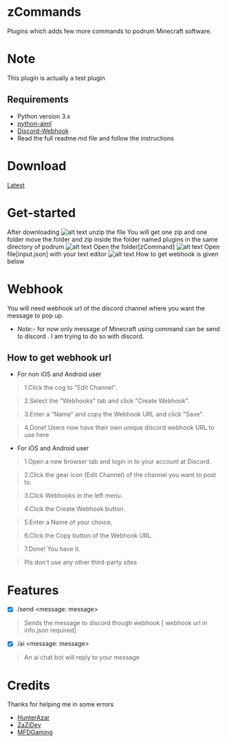 # zCommands
Plugins which adds few more commands to podrum Minecraft software.
# Note
This plugin is actually a test plugin
## Requirements
- Python version 3.x
- [python-aiml](https://pypi.org/project/python-aiml/)
- [Discord-Webhook](https://pypi.org/project/discord-webhook/)
- Read the full readme.md file and follow the instructions
# Download
[Latest](https://github.com/gsdev215/more-command-podrum/blob/main/more_command%5Bpack%5D.zip?raw=true)
# Get-started
After downloading
![alt text](https://media.discordapp.net/attachments/834797692802564108/877469321880813588/IMG_20210818_135931.jpg)
unzip the file
You will get one zip and one folder
move the folder and zip inside the folder named plugins in the same directory of podrum 
![alt text](https://media.discordapp.net/attachments/834797692802564108/877469322346377256/IMG_20210818_135914.jpg)
Open the folder[zCommand]
![alt text](https://media.discordapp.net/attachments/834797692802564108/876753226215596042/IMG_20210816_143410.jpg)
Open file[input.json] with your text editor
![alt text](https://media.discordapp.net/attachments/834797692802564108/876753882297036841/IMG_20210816_143643.jpg)
How to get webhook is given below
# Webhook 
You will need  webhook url of the discord channel where you want the message to pop up.
- *Note*:- for now only message of Minecraft using command can be send to discord . I am trying to do so with discord.
## How to get webhook url
- For non iOS and Android user
> 1.Click the cog to "Edit Channel".

> 2.Select the "Webhooks" tab and click "Create Webhook".

> 3.Enter a "Name" and copy the Webhook URL and click "Save".

> 4.Done! Users now have their own unique discord webhook URL to use here

- For iOS and Android user
> 1.Open a new browser tab and login in to your account at Discord.

> 2.Click the gear icon (Edit Channel) of the channel you want to post to.

> 3.Click Webhooks in the left menu.

> 4.Click the Create Webhook button.

> 5.Enter a Name of your choice.

> 6.Click the Copy button of the Webhook URL.

> 7.Done! You have it.

> Pls don't use any other third-party sites 

# Features
- [x] /send <message: message> 
> Sends the message to discord though webhook [ webhook url in info.json required]

- [x] /ai <message: message>
> An ai chat bot will reply to your message

# Credits
Thanks for helping me in some errors
- [HunterAzar](https://github.com/HunterAzar)
- [ZaZiDev](https://github.com/ZaZiDev)
- [MFDGaming](https://github.com/MFDGaming)





